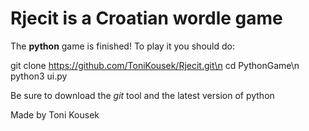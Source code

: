 # Rjecit is a Croatian wordle game

The **python** game is finished!
To play it you should do:

  git clone https://github.com/ToniKousek/Rjecit.git\n
  cd PythonGame\n
  python3 ui.py

Be sure to download the *git* tool and the latest version of python

Made by Toni Kousek
